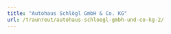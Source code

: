 ```yaml
---
title: "Autohaus Schlögl GmbH & Co. KG"
url: /traunreut/autohaus-schloegl-gmbh-und-co-kg-2/
---
```

